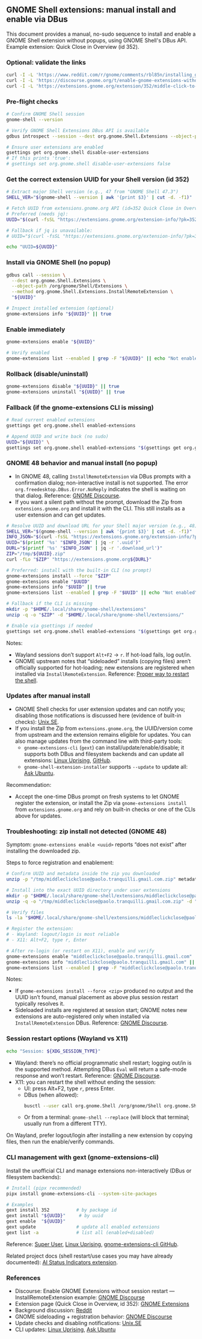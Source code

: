 <!-- Generated By: Cursor (GPT-5) -->

## GNOME Shell extensions: manual install and enable via DBus

This document provides a manual, no-sudo sequence to install and enable a GNOME Shell extension without popups, using GNOME Shell's DBus API. Example extension: Quick Close in Overview (id 352).

### Optional: validate the links
```bash
curl -I -L 'https://www.reddit.com/r/gnome/comments/rbl85n/installing_gnomeshell_extensions_on_command_line/'
curl -I -L 'https://discourse.gnome.org/t/enable-gnome-extensions-without-session-restart/7936/4'
curl -I -L 'https://extensions.gnome.org/extension/352/middle-click-to-close-in-overview/'
```

### Pre-flight checks
```bash
# Confirm GNOME Shell session
gnome-shell --version

# Verify GNOME Shell Extensions DBus API is available
gdbus introspect --session --dest org.gnome.Shell.Extensions --object-path /org/gnome/Shell/Extensions | head -n 20 | cat

# Ensure user extensions are enabled
gsettings get org.gnome.shell disable-user-extensions
# If this prints 'true':
# gsettings set org.gnome.shell disable-user-extensions false
```

### Get the correct extension UUID for your Shell version (id 352)
```bash
# Extract major Shell version (e.g., 47 from "GNOME Shell 47.3")
SHELL_VER="$(gnome-shell --version | awk '{print $3}' | cut -d. -f1)"

# Fetch UUID from extensions.gnome.org API (id=352 Quick Close in Overview)
# Preferred (needs jq):
UUID="$(curl -fsSL "https://extensions.gnome.org/extension-info/?pk=352&shell_version=${SHELL_VER}" | jq -r '.uuid')"

# Fallback if jq is unavailable:
# UUID="$(curl -fsSL "https://extensions.gnome.org/extension-info/?pk=352&shell_version=${SHELL_VER}" | python3 -c 'import sys, json; print(json.load(sys.stdin)["uuid"])')"

echo "UUID=${UUID}"
```

### Install via GNOME Shell (no popup)
```bash
gdbus call --session \
  --dest org.gnome.Shell.Extensions \
  --object-path /org/gnome/Shell/Extensions \
  --method org.gnome.Shell.Extensions.InstallRemoteExtension \
  "${UUID}"

# Inspect installed extension (optional)
gnome-extensions info "${UUID}" || true
```

### Enable immediately
```bash
gnome-extensions enable "${UUID}"

# Verify enabled
gnome-extensions list --enabled | grep -F "${UUID}" || echo "Not enabled"
```

### Rollback (disable/uninstall)
```bash
gnome-extensions disable "${UUID}" || true
gnome-extensions uninstall "${UUID}" || true
```

### Fallback (if the gnome-extensions CLI is missing)
```bash
# Read current enabled extensions
gsettings get org.gnome.shell enabled-extensions

# Append UUID and write back (no sudo)
UUID="${UUID}" \
gsettings set org.gnome.shell enabled-extensions "$(gsettings get org.gnome.shell enabled-extensions | python3 -c 'import ast,sys,os; a=ast.literal_eval(sys.stdin.read()); u=os.getenv("UUID"); print(str(a+[u] if u not in a else a).replace("'","\""))')"
```

### GNOME 48 behavior and manual install (no popup)

- In GNOME 48, calling `InstallRemoteExtension` via DBus prompts with a confirmation dialog; non-interactive install is not supported. The error `org.freedesktop.DBus.Error.NoReply` indicates the shell is waiting on that dialog. Reference: [GNOME Discourse](https://discourse.gnome.org/t/enable-gnome-extensions-without-session-restart/7936/4).
- If you want a silent path without the prompt, download the Zip from `extensions.gnome.org` and install it with the CLI. This still installs as a user extension and can get updates.

```bash
# Resolve UUID and download URL for your Shell major version (e.g., 48)
SHELL_VER="$(gnome-shell --version | awk '{print $3}' | cut -d. -f1)"
INFO_JSON="$(curl -fsSL "https://extensions.gnome.org/extension-info/?pk=352&shell_version=${SHELL_VER}")"
UUID="$(printf '%s' "$INFO_JSON" | jq -r '.uuid')"
DURL="$(printf '%s' "$INFO_JSON" | jq -r '.download_url')"
ZIP="/tmp/${UUID}.zip"
curl -fLo "$ZIP" "https://extensions.gnome.org${DURL}"

# Preferred: install with the built-in CLI (no prompt)
gnome-extensions install --force "$ZIP"
gnome-extensions enable "$UUID"
gnome-extensions info "$UUID" || true
gnome-extensions list --enabled | grep -F "$UUID" || echo "Not enabled"

# Fallback if the CLI is missing
mkdir -p "$HOME/.local/share/gnome-shell/extensions"
unzip -q -o "$ZIP" -d "$HOME/.local/share/gnome-shell/extensions/"

# Enable via gsettings if needed
gsettings set org.gnome.shell enabled-extensions "$(gsettings get org.gnome.shell enabled-extensions | python3 -c 'import ast,sys,os; a=ast.literal_eval(sys.stdin.read()); u=os.getenv("UUID"); print(str(a+[u] if u not in a else a).replace("'","\""))')"
```

Notes:
- Wayland sessions don’t support `Alt+F2` → `r`. If hot-load fails, log out/in.
- GNOME upstream notes that “sideloaded” installs (copying files) aren’t officially supported for hot-loading; new extensions are registered when installed via `InstallRemoteExtension`. Reference: [Proper way to restart the shell](https://discourse.gnome.org/t/proper-way-to-restart-the-shell-from-a-script/9797/4).

### Updates after manual install

- GNOME Shell checks for user extension updates and can notify you; disabling those notifications is discussed here (evidence of built-in checks): [Unix.SE](https://unix.stackexchange.com/questions/747597/how-to-disable-extension-manager-updates-notification).
- If you install the Zip from `extensions.gnome.org`, the UUID/version come from upstream and the extension remains eligible for updates. You can also manage updates from the command line with third-party tools:
  - `gnome-extensions-cli` (`gext`) can install/update/enable/disable; it supports both DBus and filesystem backends and can update all extensions: [Linux Uprising](https://www.linuxuprising.com/2023/02/search-install-and-update-gnome-shell.html), [GitHub](https://github.com/essembeh/gnome-extensions-cli).
  - `gnome-shell-extension-installer` supports `--update` to update all: [Ask Ubuntu](https://askubuntu.com/questions/937284/how-can-i-update-gnome-shell-extensions-from-the-command-line).

Recommendation:
- Accept the one-time DBus prompt on fresh systems to let GNOME register the extension, or install the Zip via `gnome-extensions install` from `extensions.gnome.org` and rely on built-in checks or one of the CLIs above for updates.

### Troubleshooting: zip install not detected (GNOME 48)

Symptom: `gnome-extensions enable <uuid>` reports “does not exist” after installing the downloaded zip.

Steps to force registration and enablement:
```bash
# Confirm UUID and metadata inside the zip you downloaded
unzip -p "/tmp/middleclickclose@paolo.tranquilli.gmail.com.zip" metadata.json | jq -r '.uuid,.name,.version'

# Install into the exact UUID directory under user extensions
mkdir -p "$HOME/.local/share/gnome-shell/extensions/middleclickclose@paolo.tranquilli.gmail.com"
unzip -q -o "/tmp/middleclickclose@paolo.tranquilli.gmail.com.zip" -d "$HOME/.local/share/gnome-shell/extensions/middleclickclose@paolo.tranquilli.gmail.com"

# Verify files
ls -la "$HOME/.local/share/gnome-shell/extensions/middleclickclose@paolo.tranquilli.gmail.com"

# Register the extension:
# - Wayland: logout/login is most reliable
# - X11: Alt+F2, type r, Enter

# After re-login (or restart on X11), enable and verify
gnome-extensions enable "middleclickclose@paolo.tranquilli.gmail.com" || true
gnome-extensions info "middleclickclose@paolo.tranquilli.gmail.com" || true
gnome-extensions list --enabled | grep -F "middleclickclose@paolo.tranquilli.gmail.com" || echo "Not enabled yet (try re-login)"
```

Notes:
- If `gnome-extensions install --force <zip>` produced no output and the UUID isn’t found, manual placement as above plus session restart typically resolves it.
- Sideloaded installs are registered at session start; GNOME notes new extensions are auto-registered only when installed via `InstallRemoteExtension` DBus. Reference: [GNOME Discourse](https://discourse.gnome.org/t/proper-way-to-restart-the-shell-from-a-script/9797/4).

### Session restart options (Wayland vs X11)

```bash
echo "Session: ${XDG_SESSION_TYPE}"
```

- Wayland: there’s no official programmatic shell restart; logging out/in is the supported method. Attempting DBus `Eval` will return a safe-mode response and won’t restart. Reference: [GNOME Discourse](https://discourse.gnome.org/t/proper-way-to-restart-the-shell-from-a-script/9797/4).
- X11: you can restart the shell without ending the session:
  - UI: press Alt+F2, type `r`, press Enter.
  - DBus (when allowed):
    ```bash
    busctl --user call org.gnome.Shell /org/gnome/Shell org.gnome.Shell Eval s 'Meta.restart("Restarting…")'
    ```
  - Or from a terminal: `gnome-shell --replace` (will block that terminal; usually run from a different TTY).

On Wayland, prefer logout/login after installing a new extension by copying files, then run the enable/verify commands.

### CLI management with gext (gnome-extensions-cli)

Install the unofficial CLI and manage extensions non-interactively (DBus or filesystem backends):
```bash
# Install (pipx recommended)
pipx install gnome-extensions-cli --system-site-packages

# Examples
gext install 352          # by package id
gext install "${UUID}"     # by uuid
gext enable  "${UUID}"
gext update               # update all enabled extensions
gext list -a              # list all (enabled+disabled)
```
Reference: [Super User](https://superuser.com/questions/1691843/install-gnome-shell-extension-on-command-line), [Linux Uprising](https://www.linuxuprising.com/2023/02/search-install-and-update-gnome-shell.html), [gnome-extensions-cli GitHub](https://github.com/essembeh/gnome-extensions-cli).

Related project docs (shell restart/use cases you may have already documented): [AI Status Indicators extension](https://github.com/jewzaam/gnome-extension-ai-status-indicators).

### References
- Discourse: Enable GNOME Extensions without session restart — InstallRemoteExtension example: [GNOME Discourse](https://discourse.gnome.org/t/enable-gnome-extensions-without-session-restart/7936/4)
- Extension page (Quick Close in Overview, id 352): [GNOME Extensions](https://extensions.gnome.org/extension/352/middle-click-to-close-in-overview/)
- Background discussion: [Reddit](https://www.reddit.com/r/gnome/comments/rbl85n/installing_gnomeshell_extensions_on_command_line/)
 - GNOME sideloading + registration behavior: [GNOME Discourse](https://discourse.gnome.org/t/proper-way-to-restart-the-shell-from-a-script/9797/4)
 - Update checks and disabling notifications: [Unix.SE](https://unix.stackexchange.com/questions/747597/how-to-disable-extension-manager-updates-notification)
 - CLI updates: [Linux Uprising](https://www.linuxuprising.com/2023/02/search-install-and-update-gnome-shell.html), [Ask Ubuntu](https://askubuntu.com/questions/937284/how-can-i-update-gnome-shell-extensions-from-the-command-line)

